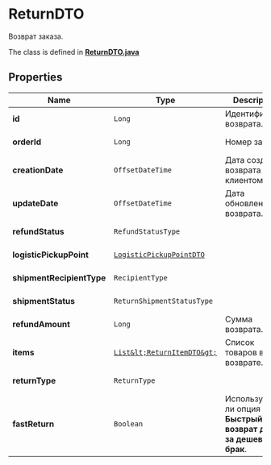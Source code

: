 

# ReturnDTO

Возврат заказа.

The class is defined in **[ReturnDTO.java](../../src/main/java/org/openapitools/model/ReturnDTO.java)**

## Properties

Name | Type | Description | Notes
------------ | ------------- | ------------- | -------------
**id** | `Long` | Идентификатор возврата. |  [optional property]
**orderId** | `Long` | Номер заказа. |  [optional property]
**creationDate** | `OffsetDateTime` | Дата создания возврата клиентом. |  [optional property]
**updateDate** | `OffsetDateTime` | Дата обновления возврата. |  [optional property]
**refundStatus** | `RefundStatusType` |  |  [optional property]
**logisticPickupPoint** | [`LogisticPickupPointDTO`](LogisticPickupPointDTO.md) |  |  [optional property]
**shipmentRecipientType** | `RecipientType` |  |  [optional property]
**shipmentStatus** | `ReturnShipmentStatusType` |  |  [optional property]
**refundAmount** | `Long` | Сумма возврата. |  [optional property]
**items** | [`List&lt;ReturnItemDTO&gt;`](ReturnItemDTO.md) | Список товаров в возврате. | 
**returnType** | `ReturnType` |  |  [optional property]
**fastReturn** | `Boolean` | Используется ли опция **Быстрый возврат денег за дешевый брак**.  |  [optional property]














